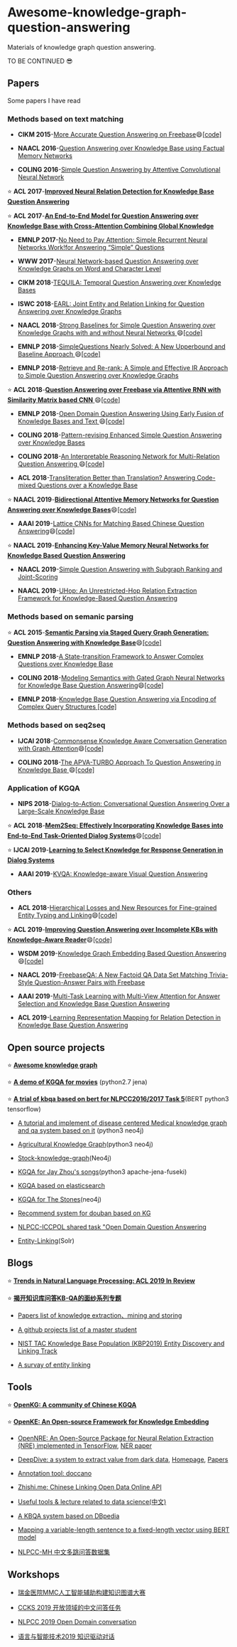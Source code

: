 # Awesome-knowledge-graph-question-answering
Materials of knowledge graph question answering.

TO BE CONTINUED :sunglasses:

## Papers
Some papers I have read

### Methods based on text matching

- **CIKM 2015**-[More Accurate Question Answering on Freebase](https://dl_acm.gg363.site/citation.cfm?id=2806472):smile:[[code]](https://github.com/ad-freiburg/aqqu)

- **NAACL 2016**-[Question Answering over Knowledge Base using Factual Memory Networks](https://www.aclweb.org/anthology/N16-2016.pdf)

- **COLING 2016**-[Simple Question Answering by Attentive Convolutional Neural Network](https://www.aclweb.org/anthology/C16-1164.pdf)

:star:  **ACL 2017**-[**Improved Neural Relation Detection for Knowledge Base Question Answering**](https://arxiv.org/pdf/1704.06194.pdf)

:star:  **ACL 2017**-[**An End-to-End Model for Question Answering over Knowledge Base with Cross-Attention Combining Global Knowledge**](https://www.aclweb.org/anthology/P17-1021.pdf)

- **EMNLP 2017**-[No Need to Pay Attention: Simple Recurrent Neural Networks Work!for Answering “Simple” Questions](https://www.aclweb.org/anthology/D17-1307.pdf)

- **WWW 2017**-[Neural Network-based Question Answering over Knowledge Graphs on Word and Character Level](https://dl.acm.org/ft_gateway.cfm?id=3052675&ftid=1864214&dwn=1&CFID=166354814&CFTOKEN=b24a6cc918c31342-57EF028D-FC77-0D58-1C25E6922FA4B332)

- **CIKM 2018**-[TEQUILA: Temporal Question Answering over Knowledge Bases](http://delivery.acm.org/10.1145/3270000/3269247/p1807-jia.pdf?ip=115.156.143.194&id=3269247&acc=ACTIVE%20SERVICE&key=BF85BBA5741FDC6E%2ECC932049E1B2BA72%2E4D4702B0C3E38B35%2E4D4702B0C3E38B35&__acm__=1571764883_9ca01be59f27ce4ffe75ce596fd2f9eb)

- **ISWC 2018**-[EARL: Joint Entity and Relation Linking for Question Answering over Knowledge Graphs](https://arxiv.org/pdf/1801.03825.pdf)

- **NAACL 2018**-[Strong Baselines for Simple Question Answering over Knowledge Graphs with and without Neural Networks 
](https://www.aclweb.org/anthology/N18-2047.pdf):smile:[[code]](https://github.com/castorini/BuboQA)

- **EMNLP 2018**-[SimpleQuestions Nearly Solved: A New Upperbound and Baseline Approach 
](http://aclweb.org/anthology/D18-1051):smile:[[code]](https://github.com/PetrochukM/Simple-QA-EMNLP-2018)

- **EMNLP 2018**-[Retrieve and Re-rank: A Simple and Effective IR Approach to Simple Question Answering over Knowledge Graphs
](https://www.aclweb.org/anthology/W18-5504.pdf)

:star:  **ACL 2018**-[**Question Answering over Freebase via Attentive RNN with Similarity Matrix based CNN** 
](https://arxiv.gg363.site/vc/arxiv/papers/1804/1804.03317v2.pdf):smile:[[code]](https://github.com/quyingqi/kbqa-ar-smcnn)

- **EMNLP 2018**-[Open Domain Question Answering Using Early Fusion of Knowledge Bases and Text
](https://arxiv.org/pdf/1809.00782.pdf):smile:[[code]](https://github.com/OceanskySun/GraftNet)

- **COLING 2018**-[Pattern-revising Enhanced Simple Question Answering over Knowledge Bases
](https://www.aclweb.org/anthology/C18-1277.pdf)

- **COLING 2018**-[An Interpretable Reasoning Network for Multi-Relation Question Answering
](https://www.aclweb.org/anthology/C18-1171.pdf):smile:[[code]](https://github.com/zmtkeke/IRN)

- **ACL 2018**-[Transliteration Better than Translation? Answering Code-mixed Questions over a Knowledge Base
](https://www.aclweb.org/anthology/W18-3205.pdf)

:star:  **NAACL 2019**-[**Bidirectional Attentive Memory Networks for Question Answering over Knowledge Bases**](https://arxiv.org/pdf/1903.02188.pdf):smile:[[code]](https://github.com/hugochan/BAMnet)

- **AAAI 2019**-[Lattice CNNs for Matching Based Chinese Question Answering](https://arxiv.org/pdf/1902.09087.pdf):smile:[[code]](https://github.com/Erutan-pku/LCN-for-Chinese-QA)

:star:  **NAACL 2019**-[**Enhancing Key-Value Memory Neural Networks for Knowledge Based Question Answering**](https://pdfs.semanticscholar.org/8bc3/3f2d6bb9e6100b720e09c44e6c3ebee5614f.pdf?_ga=2.213130196.1139564236.1571666084-1338815220.1571666084)

- **NAACL 2019**-[Simple Question Answering with Subgraph Ranking and Joint-Scoring](https://www.aclweb.org/anthology/N19-1029.pdf)

- **NAACL 2019**-[UHop: An Unrestricted-Hop Relation Extraction Framework for Knowledge-Based Question Answering](https://www.aclweb.org/anthology/N19-1031.pdf)

### Methods based on semanic parsing

:star: **ACL 2015**-[**Semantic Parsing via Staged Query Graph Generation: Question Answering with Knowledge Base**](https://www.microsoft.com/en-us/research/publication/semantic-parsing-via-staged-query-graph-generation-question-answering-with-knowledge-base/):smile:[[code]](https://github.com/scottyih/STAGG) 

- **EMNLP 2018**-[A State-transition Framework to Answer Complex Questions over Knowledge Base](https://www.aclweb.org/anthology/D18-1234.pdf)

- **COLING 2018**-[Modeling Semantics with Gated Graph Neural Networks for Knowledge Base Question Answering](https://www.aclweb.org/anthology/C18-1280.pdf):smile:[[code]](https://github.com/UKPLab/coling2018-graph-neural-networks-question-answering)

- **EMNLP 2018**-[Knowledge Base Question Answering via Encoding of Complex Query Structures
](http://www.cs.sjtu.edu.cn/~kzhu/papers/kzhu-kbqa-complex.pdf)[[code]](http://202.120.38.146/CompQA/)

### Methods based on seq2seq

- **IJCAI 2018**-[Commonsense Knowledge Aware Conversation Generation with Graph Attention](https://www.ijcai.org/proceedings/2018/0643.pdf):smile:[[code]](https://github.com/tuxchow/ccm)

- **COLING 2018**-[The APVA-TURBO Approach To Question Answering in Knowledge Base ](https://www.aclweb.org/anthology/C18-1170.pdf):smile:[[code]](https://github.com/wavewangyue/kbqa)

### Application of KGQA

- **NIPS 2018**-[Dialog-to-Action: Conversational Question Answering Over a Large-Scale Knowledge Base](http://papers.nips.cc/paper/7558-dialog-to-action-conversational-question-answering-over-a-large-scale-knowledge-base)

:star:  **ACL 2018**-[**Mem2Seq: Effectively Incorporating Knowledge Bases into End-to-End Task-Oriented Dialog Systems**](https://arxiv.gg363.site/pdf/1804.08217.pdf):smile:[[code]](https://github.com/HLTCHKUST/Mem2Seq)

:star:  **IJCAI 2019**-[**Learning to Select Knowledge for Response Generation in Dialog Systems**](https://www.ijcai.org/proceedings/2019/0706.pdf)

- **AAAI 2019**-[KVQA: Knowledge-aware Visual Question Answering](http://dosa.cds.iisc.ac.in/kvqa/KVQA-AAAI2019.pdf)

### Others

- **ACL 2018**-[Hierarchical Losses and New Resources for Fine-grained Entity Typing and Linking](https://people.cs.umass.edu/~luke/hierarchical-losses-resources.pdf):smile:[[code]](https://github.com/MurtyShikhar/Hierarchical-Typing)

:star:  **ACL 2019**-[**Improving Question Answering over Incomplete KBs with Knowledge-Aware Reader**](https://arxiv.org/pdf/1905.07098.pdf):smile:[[code]](https://github.com/xwhan/Knowledge-Aware-Reader)

- **WSDM 2019**-[Knowledge Graph Embedding Based Question Answering](http://delivery.acm.org/10.1145/3300000/3290956/p105-huang.pdf?ip=115.156.143.194&id=3290956&acc=ACTIVE%20SERVICE&key=BF85BBA5741FDC6E%2ECC932049E1B2BA72%2E4D4702B0C3E38B35%2E4D4702B0C3E38B35&__acm__=1571675092_76f56bedcea4d1b226688787c8155752):smile:[[code]](https://github.com/xhuang31/KEQA_WSDM19)

- **NAACL 2019**-[FreebaseQA: A New Factoid QA Data Set Matching Trivia-Style Question-Answer Pairs with Freebase](https://www.aclweb.org/anthology/N19-1028.pdf)

- **AAAI 2019**-[Multi-Task Learning with Multi-View Attention for Answer Selection and Knowledge Base Question Answering](https://www.aaai.org/ojs/index.php/AAAI/article/view/4593)

- **ACL 2019**-[Learning Representation Mapping for Relation Detection in Knowledge Base Question Answering](https://arxiv.gg363.site/pdf/1907.07328.pdf)


## Open source projects

:star:  [**Awesome knowledge graph**](https://github.com/shaoxiongji/awesome-knowledge-graph)

:star:  [**A demo of KGQA for movies**](https://github.com/SimmerChan/KG-demo-for-movie) (python2.7 jena)

:star:  [**A trial of kbqa based on bert for NLPCC2016/2017 Task 5**](https://github.com/WenRichard/KBQA-BERT)(BERT python3 tensorflow)

- [A tutorial and implement of disease centered Medical knowledge graph and qa system based on it](https://github.com/SimmerChan/KG-demo-for-movie) (python3 neo4j)

- [Agricultural Knowledge Graph](https://github.com/qq547276542/Agriculture_KnowledgeGraph)(python3 neo4j)

- [Stock-knowledge-graph](https://github.com/lemonhu/stock-knowledge-graph)(Neo4j)

- [KGQA for Jay Zhou's songs](https://github.com/zhangtao-seu/Jay_KG)(python3 apache-jena-fuseki)

- [KGQA based on elasticsearch](http://www.openkg.cn/tool/elasticsearch-kbqa)

- [KGQA for The Stones](https://github.com/chizhu/KGQA_HLM)(neo4j)

- [Recommend system for douban based on KG](https://github.com/mattzheng/DouBanRecommend)

- [NLPCC-ICCPOL shared task "Open Domain Question Answering](https://github.com/soloice/QA-System)

- [Entity-Linking](https://github.com/songjs1993/Entity-Linking)(Solr)


## Blogs

:star:  [**Trends in Natural Language Processing: ACL 2019 In Review**](https://www.mihaileric.com/posts/nlp-trends-acl-2019/)

:star:  [**揭开知识库问答KB-QA的面纱系列专题**](https://zhuanlan.zhihu.com/p/27141786)

- [Papers list of knowledge extraction、mining and storing](https://github.com/Pelhans/paper_list/tree/master/knowledge_graph)

- [A github projects list of a master student](https://liuhuanyong.github.io/)

- [NIST TAC Knowledge Base Population (KBP2019) Entity Discovery and Linking Track](http://nlp.cs.rpi.edu/kbp/2019/elreading.html)

- [A survay of entity linking](https://zhuanlan.zhihu.com/p/63123685)


## Tools

:star:  [**OpenKG: A community of Chinese KGQA**](http://openkg.cn/home)

:star:  [**OpenKE: An Open-source Framework for Knowledge Embedding**](https://github.com/thunlp/OpenKE)

- [OpenNRE: An Open-Source Package for Neural Relation Extraction (NRE) implemented in TensorFlow](https://github.com/thunlp/OpenNRE/), [NER paper](https://github.com/thunlp/NREPapers)

- [DeepDive: a system to extract value from dark data](https://github.com/HazyResearch/deepdive), [Homepage](http://deepdive.stanford.edu/), [Papers](https://github.com/HazyResearch/deepdive/blob/master/doc/papers.md)

- [Annotation tool: doccano](https://github.com/chakki-works/doccano)

- [Zhishi.me: Chinese Linking Open Data Online API](http://zhishi.me/)

- [Useful tools & lecture related to data science(中文)](https://github.com/BrambleXu/knowledge-graph-learning/issues/131)

- [A KBQA system based on DBpedia](https://github.com/pkumod/gAnswer)

- [Mapping a variable-length sentence to a fixed-length vector using BERT model ](https://github.com/hanxiao/bert-as-service)

- [NLPCC-MH 中文多跳问答数据集](https://github.com/wavewangyue/NLPCC-MH)


## Workshops

- [瑞金医院MMC人工智能辅助构建知识图谱大赛](https://tianchi.aliyun.com/competition/introduction.htm?spm=5176.100066.0.0.457933afBacvqN&raceId=231687)

- [CCKS 2019 开放领域的中文问答任务](https://www.biendata.com/competition/ccks_2019_6/)

- [NLPCC 2019 Open Domain conversation](http://tcci.ccf.org.cn/conference/2019/cfpt.php)

- [语言与智能技术2019 知识驱动对话](http://lic2019.ccf.org.cn/talk)
